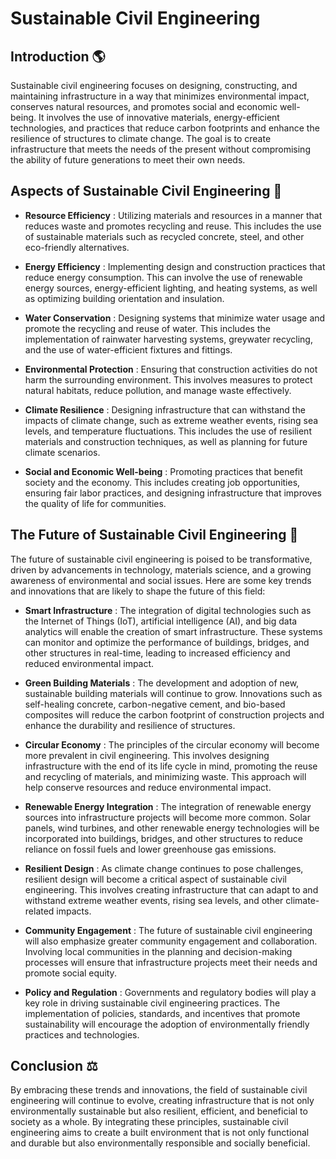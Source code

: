 # Sustainable Civil Engineering

## Introduction :earth_americas:

Sustainable civil engineering focuses on designing, constructing, and maintaining infrastructure in a way that minimizes environmental impact, conserves natural resources, and promotes social and economic well-being. It involves the use of innovative materials, energy-efficient technologies, and practices that reduce carbon footprints and enhance the resilience of structures to climate change. The goal is to create infrastructure that meets the needs of the present without compromising the ability of future generations to meet their own needs.

## Aspects of Sustainable Civil Engineering :construction:

* **Resource Efficiency** : Utilizing materials and resources in a manner that reduces waste and promotes recycling and reuse. This includes the use of sustainable materials such as recycled concrete, steel, and other eco-friendly alternatives.

* **Energy Efficiency** : Implementing design and construction practices that reduce energy consumption. This can involve the use of renewable energy sources, energy-efficient lighting, and heating systems, as well as optimizing building orientation and insulation.

* **Water Conservation** : Designing systems that minimize water usage and promote the recycling and reuse of water. This includes the implementation of rainwater harvesting systems, greywater recycling, and the use of water-efficient fixtures and fittings.

* **Environmental Protection** : Ensuring that construction activities do not harm the surrounding environment. This involves measures to protect natural habitats, reduce pollution, and manage waste effectively.

* **Climate Resilience** : Designing infrastructure that can withstand the impacts of climate change, such as extreme weather events, rising sea levels, and temperature fluctuations. This includes the use of resilient materials and construction techniques, as well as planning for future climate scenarios.

* **Social and Economic Well-being** : Promoting practices that benefit society and the economy. This includes creating job opportunities, ensuring fair labor practices, and designing infrastructure that improves the quality of life for communities.

## The Future of Sustainable Civil Engineering :crystal_ball:

The future of sustainable civil engineering is poised to be transformative, driven by advancements in technology, materials science, and a growing awareness of environmental and social issues. Here are some key trends and innovations that are likely to shape the future of this field:

* **Smart Infrastructure** : The integration of digital technologies such as the Internet of Things (IoT), artificial intelligence (AI), and big data analytics will enable the creation of smart infrastructure. These systems can monitor and optimize the performance of buildings, bridges, and other structures in real-time, leading to increased efficiency and reduced environmental impact.

* **Green Building Materials** : The development and adoption of new, sustainable building materials will continue to grow. Innovations such as self-healing concrete, carbon-negative cement, and bio-based composites will reduce the carbon footprint of construction projects and enhance the durability and resilience of structures.

* **Circular Economy** : The principles of the circular economy will become more prevalent in civil engineering. This involves designing infrastructure with the end of its life cycle in mind, promoting the reuse and recycling of materials, and minimizing waste. This approach will help conserve resources and reduce environmental impact.

* **Renewable Energy Integration** : The integration of renewable energy sources into infrastructure projects will become more common. Solar panels, wind turbines, and other renewable energy technologies will be incorporated into buildings, bridges, and other structures to reduce reliance on fossil fuels and lower greenhouse gas emissions.

* **Resilient Design** : As climate change continues to pose challenges, resilient design will become a critical aspect of sustainable civil engineering. This involves creating infrastructure that can adapt to and withstand extreme weather events, rising sea levels, and other climate-related impacts.

* **Community Engagement** : The future of sustainable civil engineering will also emphasize greater community engagement and collaboration. Involving local communities in the planning and decision-making processes will ensure that infrastructure projects meet their needs and promote social equity.

* **Policy and Regulation** : Governments and regulatory bodies will play a key role in driving sustainable civil engineering practices. The implementation of policies, standards, and incentives that promote sustainability will encourage the adoption of environmentally friendly practices and technologies.


## Conclusion :balance_scale:
By embracing these trends and innovations, the field of sustainable civil engineering will continue to evolve, creating infrastructure that is not only environmentally sustainable but also resilient, efficient, and beneficial to society as a whole.
By integrating these principles, sustainable civil engineering aims to create a built environment that is not only functional and durable but also environmentally responsible and socially beneficial.